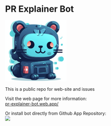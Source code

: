 # PR Explainer Bot

<img src="public/images/icon.png" alt="avatar" width="200"/>

This is a public repo for web-site and issues

Visit the web page for more information: <br>
[pr-explainer-bot.web.app/](https://pr-explainer-bot.web.app/)

Or install bot directly from Github App Repository: <br>
[![](https://img.shields.io/badge/Github-PR%20Explainer%20Bot-lightgrey?style=for-the-badge)](https://github.com/apps/pr-explainer-bot)
